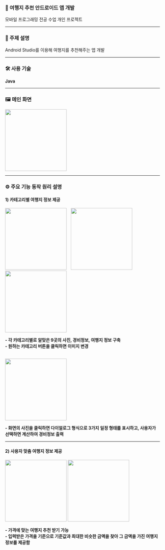 ### 🎇 여행지 추천 안드로이드 앱 개발  
모바일 프로그래밍 전공 수업 개인 프로젝트 

---

### 📌 주제 설명  
Android Studio를 이용해 여행지를 추천해주는 앱 개발

---

### 🛠️ 사용 기술  
**Java**

---

### 🖼️ 메인 화면  

<img src="https://github.com/user-attachments/assets/da267625-0d50-40f7-aa31-d684c40c32a4" height="200"/>

---

### ⚙️ 주요 기능 동작 원리 설명  

#### 1) 카테고리별 여행지 정보 제공  

<p>
  <img src="https://github.com/user-attachments/assets/3d01b2ba-75c1-4acb-b3f2-3175589e16dc" height="200" style="margin-right:10px;"/>
  <img src="https://github.com/user-attachments/assets/a5361ec5-da45-47c9-997b-a13be0b718d0" height="200" style="margin-right:10px;"/>
  <img src="https://github.com/user-attachments/assets/5ea68ada-b3e3-4abc-a107-df3b697016f3" height="200"/>
</p>

**- 각 카테고리별로 알맞은 9곳의 사진, 경비정보, 여행지 정보 구축**  
**- 원하는 카테고리 버튼을 클릭하면 이미지 변경**

<br>

<img src="https://github.com/user-attachments/assets/9ad601df-5de0-4778-8e05-48ef62426f44" height="200"/>

**- 화면의 사진을 클릭하면 다이얼로그 형식으로 3가지 일정 형태를 표시하고, 사용자가 선택하면 계산하여 경비정보 출력**

---

#### 2) 사용자 맞춤 여행지 정보 제공  

<img src="https://github.com/user-attachments/assets/a71bde31-5282-4a54-8da7-24953a6f71b9" height="200"/>
<img src="https://github.com/user-attachments/assets/a3d78cd6-389b-4642-b957-574e61a13a09" height="200"/>

**- 가격에 맞는 여행지 추천 받기 가능**  
**- 입력받은 가격을 기준으로 기준값과 최대한 비슷한 금액을 찾아 그 금액을 가진 여행지 정보를 제공함**
